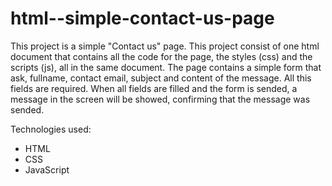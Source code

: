 # html--simple-contact-us-page

This project is a simple "Contact us" page. This project consist of one html document that contains all the code for the page, the styles (css) and the scripts (js), all in the same document.
The page contains a simple form that ask, fullname, contact email, subject and content of the message. All this fields are required. When all fields are filled and the form is sended, a message in the screen will be showed, confirming that the message was sended.

Technologies used:

* HTML
* CSS
* JavaScript
